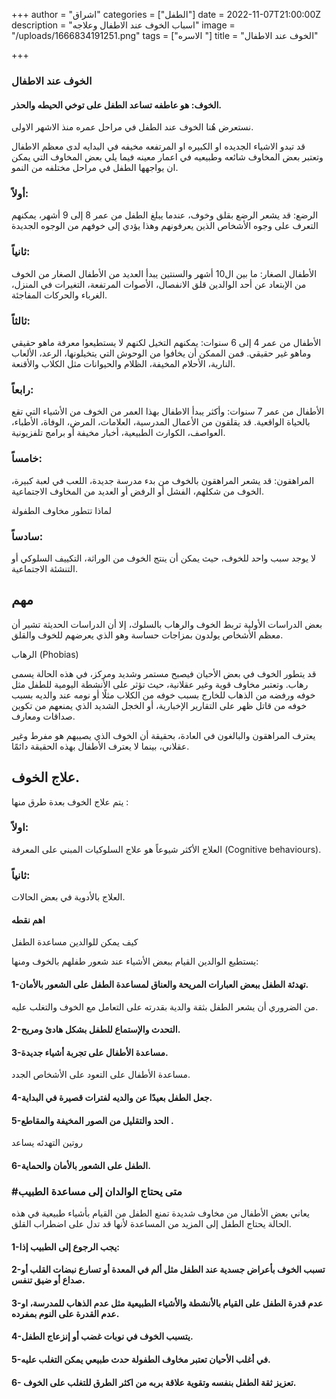 +++
author = "اشراق"
categories = ["الطفل"]
date = 2022-11-07T21:00:00Z
description = "اسباب الخوف عند الاطفال وعلاجه"
image = "/uploads/1666834191251.png"
tags = ["الاسره "]
title = "الخوف عند الاطفال"

+++
### الخوف عند الاطفال

#### الخوف:  هو عاطفه تساعد الطفل على توخي الحيطه والحذر. 

نستعرض هُنا الخوف عند الطفل في مراحل عمره منذ الاشهر الاولى. 

قد تبدو الاشياء الجديده  او الكبيره او المرتفعه مخيفه في البدايه لدى معظم الاطفال وتعتبر بعض المخاوف شائعه وطبيعيه في اعمار معينه فيما يلي بعض المخاوف التي يمكن ان يواجهها الطفل في مراحل مختلفه من النمو. 

### أولاً: 

الرضع: قد يشعر الرضع بقلق وخوف، عندما يبلغ الطفل من عمر 8 إلى 9 أشهر، يمكنهم التعرف على وجوه الأشخاص الذين يعرفونهم وهذا يؤدي إلى خوفهم من الوجوه الجديدة

### ثانياً: 

الأطفال الصغار: ما بين ال10 أشهر والسنتين يبدأ العديد من الأطفال الصغار من الخوف من الإبتعاد عن أحد الوالدين قلق الانفصال، الأصوات المرتفعة، التغيرات في المنزل، الغرباء والحركات المفاجئة.

### ثالثاً: 

الأطفال من عمر 4 إلى 6  سنوات: يمكنهم التخيل لكنهم لا يستطيعوا معرفة ماهو حقيقي وماهو غير حقيقي. فمن الممكن أن يخافوا من الوحوش التي يتخيلونها، الرعد، الألعاب النارية، الأحلام المخيفة، الظلام والحيوانات مثل الكلاب والأقنعة. 

### رابعاً: 

الأطفال من عمر 7 سنوات: وأكثر يبدأ الاطفال بهذا العمر من الخوف من الأشياء التي تقع بالحياة الواقعية. قد يقلقون من الأعمال المدرسية، العلامات، المرض، الوفاة، الأطباء، العواصف، الكوارث الطبيعية، أخبار مخيفة أو برامج تلفزيونية. 

### خامساً: 

المراهقون: قد يشعر المراهقون بالخوف من بدء مدرسة جديدة، اللعب في لعبة كبيرة، الخوف من شكلهم، الفشل أو الرفض أو العديد من المخاوف الاجتماعية.

لماذا تتطور مخاوف الطفولة

### سادساً: 

لا يوجد سبب واحد للخوف، حيث يمكن أن ينتج الخوف من الوراثة، التكييف السلوكي أو التنشئة الاجتماعية.

## مهم #

بعض الدراسات الأولية تربط الخوف والرهاب بالسلوك، إلا أن الدراسات الحديثة تشير أن معظم الأشخاص يولدون بمزاجات حساسة وهو الذي يعرضهم للخوف والقلق. 

الرهاب (Phobias)

قد يتطور الخوف في بعض الأحيان فيصبح مستمر وشديد ومركز، في هذه الحالة يسمى رهاب. وتعتبر مخاوف قوية وغير عقلانية، حيث تؤثر على الأنشطة اليومية للطفل مثل خوفه ورفضه من الذهاب للخارج بسبب خوفه من الكلاب مثلًا أو نومه عند والديه بسبب خوفه من قاتل ظهر على التقارير الإخبارية، أو الخجل الشديد الذي يمنعهم من تكوين صداقات ومعارف. 

يعترف المراهقون والبالغون في العادة، بحقيقة أن الخوف الذي يصيبهم هو مفرط وغير عقلاني، بينما لا يعترف الأطفال بهذه الحقيقة دائمًا.

## علاج الخوف. 

يتم علاج الخوف  بعدة طرق منها :

### اولاً: 

العلاج الأكثر شيوعاً هو علاج السلوكيات المبني على المعرفة (Cognitive behaviours).

### ثانياً: 

العلاج بالأدوية في بعض الحالات.

#### اهم نقطه 

كيف يمكن للوالدين مساعدة الطفل

يستطيع الوالدين القيام ببعض الأشياء عند شعور طفلهم بالخوف ومنها:

#### 1-تهدئة الطفل ببعض العبارات المريحة والعناق لمساعدة الطفل على الشعور بالأمان. 

من الضروري أن يشعر الطفل بثقة والدية بقدرته على التعامل مع الخوف والتغلب عليه. 

#### 2-التحدث والإستماع للطفل بشكل هادئ ومريح. 

#### 3-مساعدة الأطفال على تجربة أشياء جديدة. 

مساعدة الأطفال على التعود على الأشخاص الجدد. 

#### 4-جعل الطفل بعيدًا عن والديه لفترات قصيرة في البداية. 

#### 5-الحد والتقليل من الصور المخيفة والمقاطع . 

روتين التهدئه يساعد 

#### 6-الطفل على الشعور بالأمان والحماية.

### #متى يحتاج الوالدان إلى مساعدة الطبيب

يعاني بعض الأطفال من مخاوف شديدة تمنع الطفل من القيام بأشياء طبيعية في هذه الحالة يحتاج الطفل إلى المزيد من المساعدة لأنها قد تدل على اضطراب القلق.

#### 1-يجب الرجوع إلى الطبيب إذا:

#### 2-تسبب الخوف بأعراض جسدية عند الطفل مثل ألم في المعدة أو تسارع نبضات القلب أو صداع أو ضيق تنفس.

#### 3-عدم قدرة الطفل على القيام بالأنشطة والأشياء الطبيعية مثل عدم الذهاب للمدرسة، او عدم القدرة على النوم بمفرده.

#### 4-يتسبب الخوف في نوبات غضب أو إنزعاج الطفل. 

#### 5-في أغلب الأحيان تعتبر مخاوف الطفولة حدث طبيعي يمكن التغلب عليه.

#### 6- تعزيز ثقة الطفل بنفسه  وتقوية علاقة بربه من اكثر الطرق للتغلب على الخوف.
